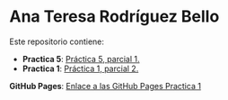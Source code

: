 # Ana Teresa Rodríguez Bello

Este repositorio contiene:

- **Practica 5**: [Práctica 5, parcial 1.](articulo.html)
- **Practica 1**: [Práctica 1, parcial 2.](articuloboots.html)

**GitHub Pages**: [Enlace a las GitHub Pages Practica 1](https://anarb29.github.io/Practica5/articuloboots.html)
